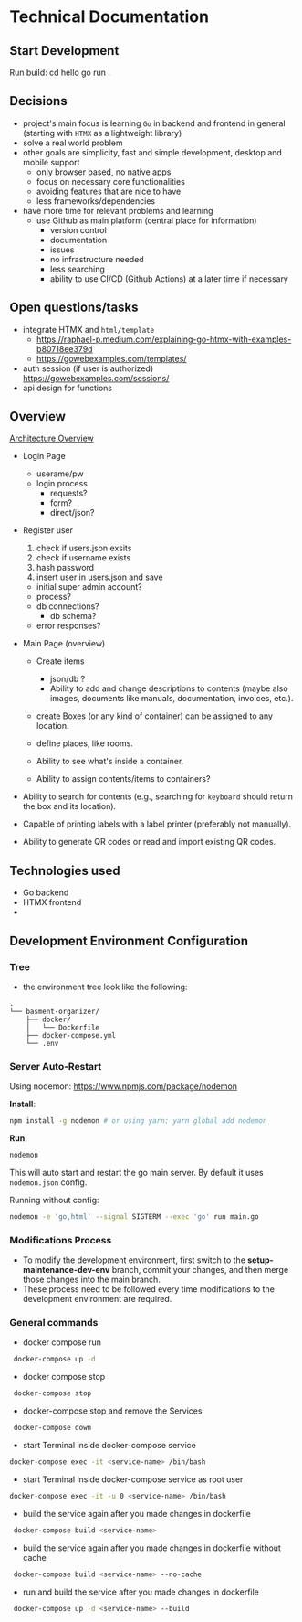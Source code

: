 # Technical Documentation
## Start Development 

Run build:
    cd hello
    go run .

## Decisions
- project's main focus is learning `Go` in backend and frontend in general (starting with `HTMX` as a lightweight library)
- solve a real world problem
- other goals are simplicity, fast and simple development, desktop and mobile support
    - only browser based, no native apps
    - focus on necessary core functionalities
    - avoiding features that are nice to have
    - less frameworks/dependencies
- have more time for relevant problems and learning
    - use Github as main platform (central place for information)
        - version control
        - documentation
        - issues 
        - no infrastructure needed
        - less searching
        - ability to use CI/CD (Github Actions) at a later time if necessary

## Open questions/tasks
- integrate HTMX and `html/template`
    - https://raphael-p.medium.com/explaining-go-htmx-with-examples-b80718ee379d
    - https://gowebexamples.com/templates/
- auth session (if user is authorized) https://gowebexamples.com/sessions/
- api design for functions [](/architecture_overview.md#functions)

## Overview
[Architecture Overview](/architecture_overview.md#architecture-overview)

- Login Page
    - userame/pw
    - login process
        - requests?
        - form?
        - direct/json?
- Register user
    1. check if users.json exsits
    2. check if username exists
    3. hash password
    4. insert user in users.json and save

    - initial super admin account?
    - process?
    - db connections?
        - db schema?
    - error responses?
- Main Page (overview)
    - Create items
        - json/db ?
        - Ability to add and change descriptions to contents (maybe also images, documents like manuals, documentation, invoices, etc.).
    - create Boxes (or any kind of container) can be assigned to any location.
    - define places, like rooms.
    - Ability to see what's inside a container.

    - Ability to assign contents/items to containers?


- Ability to search for contents (e.g., searching for `keyboard` should return the box and its location).
- Capable of printing labels with a label printer (preferably not manually).
- Ability to generate QR codes or read and import existing QR codes.

## Technologies used
- Go backend
- HTMX frontend
- 

## Development Environment Configuration
### Tree
- the environment tree look like the following:

```
.
└── basment-organizer/
    ├── docker/
    │   └── Dockerfile
    ├── docker-compose.yml
    └── .env
```

### Server Auto-Restart
Using nodemon: https://www.npmjs.com/package/nodemon

**Install**:
```bash
npm install -g nodemon # or using yarn: yarn global add nodemon
```

**Run**:
```bash
nodemon
````

This will auto start and restart the go main server.
By default it uses `nodemon.json` config.

Running without config:
```bash
nodemon -e 'go,html' --signal SIGTERM --exec 'go' run main.go
``` 

### Modifications Process
- To modify the development environment, first switch to the **setup-maintenance-dev-env** branch, commit your changes,
  and then merge those changes into the main branch.
- These process need to be followed every time modifications to the development environment are required.

### General commands

 - docker compose  run
```bash
 docker-compose up -d
```
- docker compose stop
```bash
 docker-compose stop
```
- docker-compose stop and remove the Services
```bash
 docker-compose down
```
- start Terminal inside docker-compose service
```bash
docker-compose exec -it <service-name> /bin/bash
```
- start Terminal inside docker-compose service as root user
```bash
docker-compose exec -it -u 0 <service-name> /bin/bash
```
- build the service again after you made changes in dockerfile
```bash
 docker-compose build <service-name>
```
- build the service again after you made changes in dockerfile without cache
```bash
 docker-compose build <service-name> --no-cache
```
- run and build the service after you made changes in dockerfile
```bash
 docker-compose up -d <service-name> --build
```



